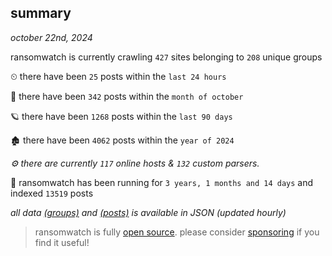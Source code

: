 
## summary
_october 22nd, 2024_

ransomwatch is currently crawling `427` sites belonging to `208` unique groups

⏲ there have been `25` posts within the `last 24 hours`

🦈 there have been `342` posts within the `month of october`

🪐 there have been `1268` posts within the `last 90 days`

🏚 there have been `4062` posts within the `year of 2024`

_⚙️ there are currently `117` online hosts & `132` custom parsers._

🦕 ransomwatch has been running for `3 years, 1 months and 14 days` and indexed `13519` posts

_all data  [(groups)](http://ransomwhat.telemetry.ltd/groups) and [(posts)](http://ransomwhat.telemetry.ltd/posts) is available in JSON (updated hourly)_

> ransomwatch is fully [open source](https://github.com/joshhighet/ransomwatch#ransomwatch--). please consider [sponsoring](https://github.com/sponsors/joshhighet) if you find it useful!

